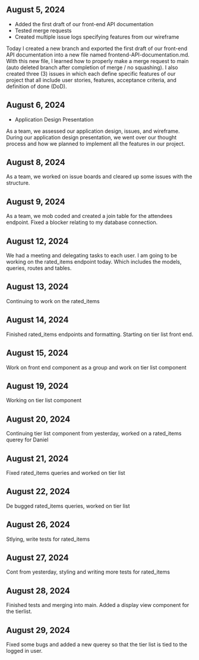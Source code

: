 ## August 5, 2024

-   Added the first draft of our front-end API documentation
-   Tested merge requests
-   Created multiple issue logs specifying features from our wireframe

Today I created a new branch and exported the first draft of our front-end API documentation into a new file named frontend-API-documentation.md. With this new file, I learned how to properly make a merge request to main (auto deleted branch after completion of merge / no squashing). I also created three (3) issues in which each define specific features of our project that all include user stories, features, acceptance criteria, and definition of done (DoD).

## August 6, 2024

-   Application Design Presentation

As a team, we assessed our application design, issues, and wireframe. During our application design presentation, we went over our thought process and how we planned to implement all the features in our project.

## August 8, 2024

As a team, we worked on issue boards and cleared up some issues with the structure.

## August 9, 2024

As a team, we mob coded and created a join table for the attendees endpoint. Fixed a blocker relating to my database connection.

## August 12, 2024

We had a meeting and delegating tasks to each user. I am going to be working on the rated_items endpoint today. Which includes the models, queries, routes and tables.

## August 13, 2024

Continuing to work on the rated_items

## August 14, 2024

Finished rated_items endpoints and formatting. Starting on tier list front end.

## August 15, 2024

Work on front end component as a group and work on tier list component

## August 19, 2024

Working on tier list component

## August 20, 2024

Continuing tier list component from yesterday, worked on a rated_items querey for Daniel

## August 21, 2024

Fixed rated_items queries and worked on tier list

## August 22, 2024

De bugged rated_items queries, worked on tier list

## August 26, 2024

Stlying, write tests for rated_items

## August 27, 2024

Cont from yesterday, styling and writing more tests for rated_items

## August 28, 2024

Finished tests and merging into main. Added a display view component for the tierlist.

## August 29, 2024

Fixed some bugs and added a new querey so that the tier list is tied to the logged in user.
